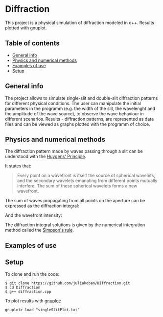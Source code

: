# Diffraction 
This project is a physical simulation of diffraction modeled in c++. Results plotted with gnuplot.

## Table of contents 
* [General info](#general-info)
* [Physics and numerical methods](#physics-and-numerical-methods)
* [Examples of use](#examples-of-use)
* [Setup](#setup)

## General info
The project allows to simulate single-slit and double-slit diffraction patterns for different physical conditions. The user can manipulate the initial parameters in the programm (e.g. the width of the slit, the wavelenght and the amplitude of the wave source), to observe the wave behaviour in different scenarios. Results - diffraction patterns, are represented as data files and can be viewed as graphs plotted with the programm of choice.

## Physics and numerical methods
The diffraction pattern made by waves passing through a slit can be understood with the [Huygens' Principle](https://en.wikipedia.org/wiki/Huygens%E2%80%93Fresnel_principle).

It states that:
> Every point on a wavefront is itself the source of spherical wavelets, and the secondary wavelets emanating from different points mutually interfere. The sum of these spherical wavelets forms a new wavefront.

The sum of waves propagating from all points on the aperture can be expressed as the diffraction integral:

And the wavefront intensity:

The diffraction integral solutions is given by the numerical integration method called the [Simpson's rule](https://en.wikipedia.org/wiki/Simpson%27s_rule). 


## Examples of use

## Setup

To clone and run the code:
```
$ git clone https://github.com/juliakoban/Diffraction.git
$ cd Diffraction
$ g++ diffraction.cpp
```
To plot results with [gnuplot](http://www.gnuplot.info/):
```
gnuplot> load "singleSlitPlot.txt"
```
